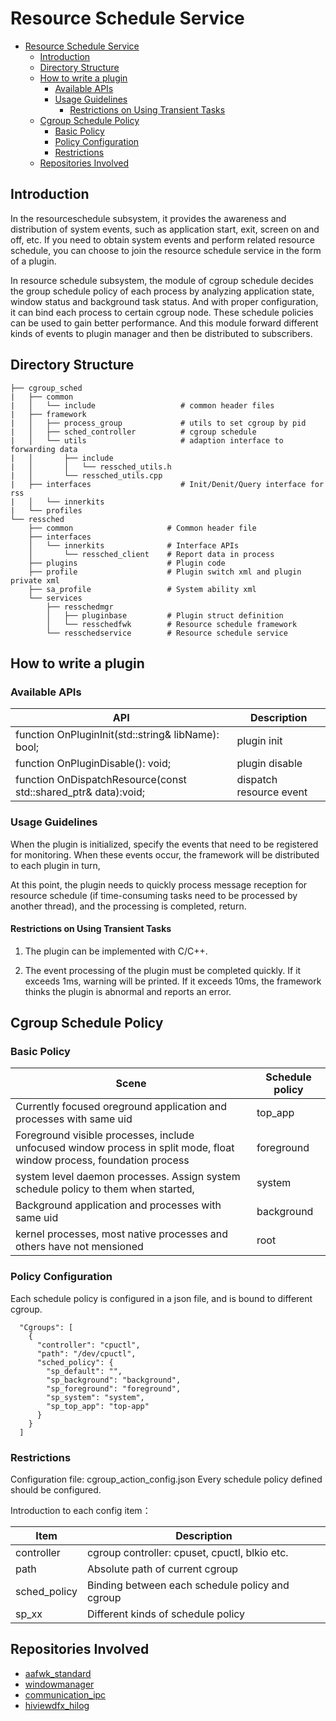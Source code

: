 # Resource Schedule Service

- [Resource Schedule Service](#resource-schedule-service)
  - [Introduction<a name="section11660541593"></a>](#introduction)
  - [Directory Structure<a name="section161941989596"></a>](#directory-structure)
  - [How to write a plugin<a name="section1312121216216"></a>](#how-to-write-a-plugin)
    - [Available APIs<a name="section114564657874"></a>](#available-apis)
    - [Usage Guidelines<a name="section129654513264"></a>](#usage-guidelines)
      - [Restrictions on Using Transient Tasks<a name="section1551164914237"></a>](#restrictions-on-using-transient-tasks)
  - [Cgroup Schedule Policy](#cgroup-schedule-policy)
    - [Basic Policy](#basic-policy)
    - [Policy Configuration](#policy-configuration)
    - [Restrictions](#restrictions)
  - [Repositories Involved<a name="section1371113476307"></a>](#repositories-involved)

## Introduction<a name="section11660541593"></a>

In the resourceschedule subsystem, it provides the awareness and distribution of system events, such as application start, exit, screen on and off, etc.
If you need to obtain system events and perform related resource schedule, you can choose to join the resource schedule service in the form of a plugin.

In resource schedule subsystem, the module of cgroup schedule decides the group schedule policy of each process by analyzing application state, window status and background task status. And with proper configuration, it can bind each process to certain cgroup node. These schedule policies can be used to gain better performance. And this module forward different kinds of events to plugin manager and then be distributed to subscribers.

## Directory Structure<a name="section161941989596"></a>

```
├── cgroup_sched
|   ├── common
|   │   └── include                   # common header files
|   ├── framework
|   │   ├── process_group             # utils to set cgroup by pid
|   │   ├── sched_controller          # cgroup schedule
|   │   └── utils                     # adaption interface to forwarding data
|   │       ├── include
|   │       │   └── ressched_utils.h
|   │       └── ressched_utils.cpp
|   ├── interfaces                    # Init/Denit/Query interface for rss
|   │   └── innerkits
|   └── profiles
└── ressched
    ├── common                     # Common header file
    ├── interfaces
    │   └── innerkits              # Interface APIs
    │       └── ressched_client    # Report data in process
    ├── plugins                    # Plugin code
    ├── profile                    # Plugin switch xml and plugin private xml
    ├── sa_profile                 # System ability xml
    └── services 
        ├── resschedmgr
        │   ├── pluginbase         # Plugin struct definition
        │   └── resschedfwk        # Resource schedule framework
        └── resschedservice        # Resource schedule service

```
## How to write a plugin<a name="section1312121216216"></a>

### Available APIs<a name="section114564657874"></a>

| API                                                                           | Description                      |
|-------------------------------------------------------------------------------|----------------------------------|
| function OnPluginInit(std::string& libName): bool;                            | plugin init                      |
| function OnPluginDisable(): void;                                             | plugin disable                   |
| function OnDispatchResource(const std::shared_ptr<ResData>& data):void;       | dispatch resource event          |

### Usage Guidelines<a name="section129654513264"></a>

When the plugin is initialized, specify the events that need to be registered for monitoring. When these events occur, the framework will be distributed to each plugin in turn,

At this point, the plugin needs to quickly process message reception for resource schedule (if time-consuming tasks need to be processed by another thread), and the processing is completed, return.

#### Restrictions on Using Transient Tasks<a name="section1551164914237"></a>

1. The plugin can be implemented with C/C++.

2. The event processing of the plugin must be completed quickly. If it exceeds 1ms, warning will be printed.
If it exceeds 10ms, the framework thinks the plugin is abnormal and reports an error.

## Cgroup Schedule Policy

### Basic Policy

| Scene  | Schedule policy  |
|----------|-------|
| Currently focused oreground application and processes with same uid  | top_app  |
| Foreground visible processes, include unfocused window process in split mode, float window process, foundation process  | foreground  |
| system level daemon processes. Assign system schedule policy to them when started,   | system  |
| Background application and processes with same uid | background |
| kernel processes, most native processes and others have not mensioned | root |

### Policy Configuration

Each schedule policy is configured in a json file, and is bound to different cgroup.
```
  "Cgroups": [
    {
      "controller": "cpuctl",
      "path": "/dev/cpuctl",
      "sched_policy": {
        "sp_default": "",
        "sp_background": "background",
        "sp_foreground": "foreground",
        "sp_system": "system",
        "sp_top_app": "top-app"
      }
    }
  ]
```

### Restrictions

Configuration file: cgroup_action_config.json
Every schedule policy defined should be configured.

Introduction to each config item：

| Item | Description |
|--------|--------|
|controller|cgroup controller: cpuset, cpuctl, blkio etc.|
|path|Absolute path of current cgroup|
|sched_policy|Binding between each schedule policy and cgroup|
|sp_xx|Different kinds of schedule policy|

## Repositories Involved<a name="section1371113476307"></a>

- [aafwk_standard](https://gitee.com/openharmony/aafwk_standard)
- [windowmanager](https://gitee.com/openharmony/windowmanager)
- [communication_ipc](https://gitee.com/openharmony/communication_ipc)
- [hiviewdfx_hilog](https://gitee.com/openharmony/hiviewdfx_hilog)